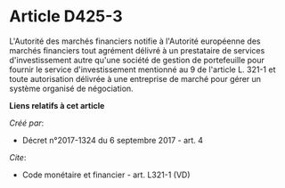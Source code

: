 # Article D425-3

L'Autorité des marchés financiers notifie à l'Autorité européenne des marchés financiers tout agrément délivré à un
prestataire de services d'investissement autre qu'une société de gestion de portefeuille pour fournir le service
d'investissement mentionné au 9 de l'article L. 321-1 et toute autorisation délivrée à une entreprise de marché pour gérer un
système organisé de négociation.

**Liens relatifs à cet article**

_Créé par_:

  - Décret n°2017-1324 du 6 septembre 2017 - art. 4

_Cite_:

  - Code monétaire et financier - art. L321-1 (VD)
